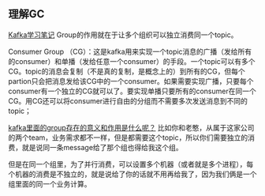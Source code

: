 ## 理解GC

[Kafka学习笔记](https://github.com/lzhpo/Queue/blob/master/Kafka%E5%AD%A6%E4%B9%A0%E7%AC%94%E8%AE%B0.md)
Group的作用就在于让多个组织可以独立消费同一个topic。

Consumer Group （CG）：这是kafka用来实现一个topic消息的广播（发给所有的consumer）和单播（发给任意一个consumer）的手段。一个topic可以有多个CG。topic的消息会复制（不是真的复制，是概念上的）到所有的CG，但每个partion只会把消息发给该CG中的一个consumer。如果需要实现广播，只要每个consumer有一个独立的CG就可以了。要实现单播只要所有的consumer在同一个CG。用CG还可以将consumer进行自由的分组而不需要多次发送消息到不同的topic；

[kafka里面的group存在的意义和作用是什么呢？](https://www.zhihu.com/question/263587973)
比如你和老憨，从属于这家公司的两个team，业务需求都不一样，但是都需要这个topic，所以你们需要独立的消费，就是说同一条message给了那个组也得给我这个组。

但是在同一个组里，为了并行消费，可以设置多个机器（或者就是多个进程），每个机器的消费是不独立的，就是说给了你的话就不用再给我了，因为我们俩是一个组里面的同一个业务计算。